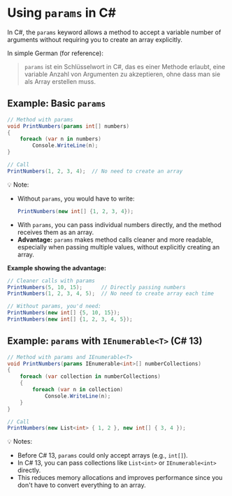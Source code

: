 # Using `params` in C#

In C#, the `params` keyword allows a method to accept a variable number of arguments without requiring you to create an array explicitly.

In simple German (for reference):

> `params` ist ein Schlüsselwort in C#, das es einer Methode erlaubt, eine variable Anzahl von Argumenten zu akzeptieren, ohne dass man sie als Array erstellen muss.

## Example: Basic `params`

```csharp
// Method with params
void PrintNumbers(params int[] numbers)
{
    foreach (var n in numbers)
        Console.WriteLine(n);
}

// Call
PrintNumbers(1, 2, 3, 4);  // No need to create an array
```

💡 Note:

- Without `params`, you would have to write:  
  ```csharp
  PrintNumbers(new int[] {1, 2, 3, 4});
  ```
- With `params`, you can pass individual numbers directly, and the method receives them as an array.
- **Advantage:** `params` makes method calls cleaner and more readable, especially when passing multiple values, without explicitly creating an array.

**Example showing the advantage:**

```csharp
// Cleaner calls with params
PrintNumbers(5, 10, 15);      // Directly passing numbers
PrintNumbers(1, 2, 3, 4, 5);  // No need to create array each time

// Without params, you'd need:
PrintNumbers(new int[] {5, 10, 15});
PrintNumbers(new int[] {1, 2, 3, 4, 5});
```

## Example: `params` with `IEnumerable<T>` (C# 13)

```csharp
// Method with params and IEnumerable<T>
void PrintNumbers(params IEnumerable<int>[] numberCollections)
{
    foreach (var collection in numberCollections)
    {
        foreach (var n in collection)
            Console.WriteLine(n);
    }
}

// Call
PrintNumbers(new List<int> { 1, 2 }, new int[] { 3, 4 });
```

💡 Notes:

- Before C# 13, `params` could only accept arrays (e.g., `int[]`). 
- In C# 13, you can pass collections like `List<int>` or `IEnumerable<int>` directly.
- This reduces memory allocations and improves performance since you don't have to convert everything to an array.
